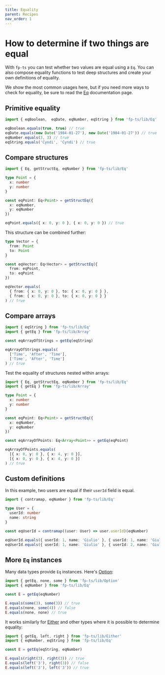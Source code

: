 ```yaml
---
title: Equality
parent: Recipes
nav_order: 1
---
```


# How to determine if two things are equal

With `fp-ts` you can test whether two values are equal using a `Eq`. You can also compose equality functions to test deep structures and create your own definitions of equality.

We show the most common usages here, but if you need more ways to check for equality, be sure to read the [Eq](../modules/Eq.ts) documentation page.

## Primitive equality

```ts
import { eqBoolean,  eqDate, eqNumber, eqString } from 'fp-ts/lib/Eq'

eqBoolean.equals(true, true) // true
eqDate.equals(new Date('1984-01-27'), new Date('1984-01-27')) // true
eqNumber.equals(3, 3) // true
eqString.equals('Cyndi', 'Cyndi') // true
```

## Compare structures

```ts
import { Eq, getStructEq, eqNumber } from 'fp-ts/lib/Eq'

type Point = {
  x: number
  y: number
}

const eqPoint: Eq<Point> = getStructEq({
  x: eqNumber,
  y: eqNumber
})

eqPoint.equals({ x: 0, y: 0 }, { x: 0, y: 0 }) // true
```

This structure can be combined further:

```ts
type Vector = {
  from: Point
  to: Point
}

const eqVector: Eq<Vector> = getStructEq({
  from: eqPoint,
  to: eqPoint
})

eqVector.equals(
  { from: { x: 0, y: 0 }, to: { x: 0, y: 0 } },
  { from: { x: 0, y: 0 }, to: { x: 0, y: 0 } }
) // true
```

## Compare arrays

```ts
import { eqString } from 'fp-ts/lib/Eq'
import { getEq } from 'fp-ts/lib/Array'

const eqArrayOfStrings = getEq(eqString)

eqArrayOfStrings.equals(
  ['Time', 'After', 'Time'],
  ['Time', 'After', 'Time']
) // true
```

Test the equality of structures nested within arrays:

```ts
import { Eq, getStructEq, eqNumber } from 'fp-ts/lib/Eq'
import { getEq } from 'fp-ts/lib/Array'

type Point = {
  x: number
  y: number
}

const eqPoint: Eq<Point> = getStructEq({
  x: eqNumber,
  y: eqNumber
})

const eqArrayOfPoints: Eq<Array<Point>> = getEq(eqPoint)

eqArrayOfPoints.equals(
  [{ x: 0, y: 0 }, { x: 4, y: 0 }],
  [{ x: 0, y: 0 }, { x: 4, y: 0 }]
) // true
```

## Custom definitions

In this example, two users are equal if their `userId` field is equal.

```ts
import { contramap, eqNumber } from 'fp-ts/lib/Eq'

type User = {
  userId: number
  name: string
}

const eqUserId = contramap((user: User) => user.userId)(eqNumber)

eqUserId.equals({ userId: 1, name: 'Giulio' }, { userId: 1, name: 'Giulio Canti' }) // true
eqUserId.equals({ userId: 1, name: 'Giulio' }, { userId: 2, name: 'Giulio' }) // false
```

## More `Eq` instances

Many data types provide `Eq` instances. Here's [Option](../modules/Option.ts):

```ts
import { getEq, none, some } from 'fp-ts/lib/Option'
import { eqNumber } from 'fp-ts/lib/Eq'

const E = getEq(eqNumber)

E.equals(some(3), some(3)) // true
E.equals(none, some(4)) // false
E.equals(none, none) // true
```

It works similarly for [Either](../modules/Either.ts) and other types where it is possible to determine equality:

```ts
import { getEq, left, right } from 'fp-ts/lib/Either'
import { eqNumber, eqString } from 'fp-ts/lib/Eq'

const E = getEq(eqString, eqNumber)

E.equals(right(3), right(3)) // true
E.equals(left('3'), right(3)) // false
E.equals(left('3'), left('3')) // true
```
